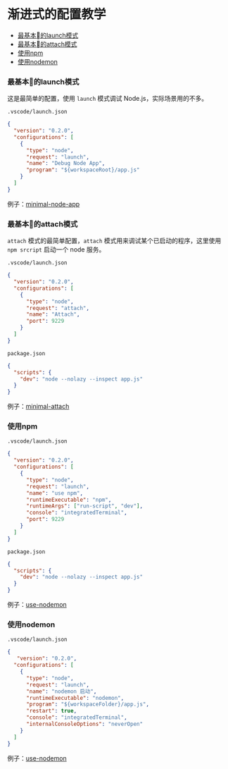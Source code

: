 # 渐进式的配置教学

- [最基本的launch模式](#最基本的launch模式)
- [最基本的attach模式](#最基本的attach模式)
- [使用npm](#使用npm)
- [使用nodemon](#使用nodemon)


### 最基本的launch模式

这是最简单的配置，使用 `launch` 模式调试 Node.js，实际场景用的不多。

`.vscode/launch.json`

```json
{
  "version": "0.2.0",
  "configurations": [
    {
      "type": "node",
      "request": "launch",
      "name": "Debug Node App",
      "program": "${workspaceRoot}/app.js"
    }
  ]
}
```

例子：[minimal-node-app](JavaScript/minimal-node-app/README.md)


### 最基本的attach模式

 `attach` 模式的最简单配置，`attach` 模式用来调试某个已启动的程序，这里使用 `npm srcript` 启动一个 node 服务。

`.vscode/launch.json`

```json
{
  "version": "0.2.0",
  "configurations": [
    {
      "type": "node",
      "request": "attach",
      "name": "Attach",
      "port": 9229
    }
  ]
}
```

`package.json`

```json
{
  "scripts": {
    "dev": "node --nolazy --inspect app.js"
  }
}
```

例子：[minimal-attach](JavaScript/minimal-attach/README.md)


### 使用npm

`.vscode/launch.json`

```json
{
  "version": "0.2.0",
  "configurations": [
    {
      "type": "node",
      "request": "launch",
      "name": "use npm",
      "runtimeExecutable": "npm",
      "runtimeArgs": ["run-script", "dev"],
      "console": "integratedTerminal",
      "port": 9229
    }
  ]
}
```

`package.json`

```json
{
  "scripts": {
    "dev": "node --nolazy --inspect app.js"
  }
}
```

例子：[use-nodemon](JavaScript/use-nodemon/README.md)


### 使用nodemon

`.vscode/launch.json`

```json
{
   "version": "0.2.0",
  "configurations": [
    {
      "type": "node",
      "request": "launch",
      "name": "nodemon 启动",
      "runtimeExecutable": "nodemon",
      "program": "${workspaceFolder}/app.js",
      "restart": true,
      "console": "integratedTerminal",
      "internalConsoleOptions": "neverOpen"
    }
  ]
}
```

例子：[use-nodemon](JavaScript/use-nodemon/README.md)
